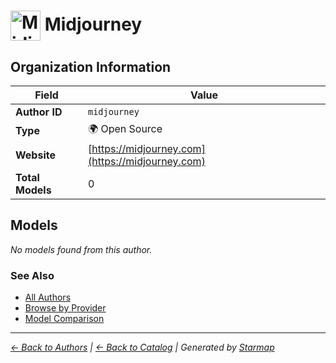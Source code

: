 # <img src="https://raw.githubusercontent.com/agentstation/starmap/master/internal/embedded/logos/midjourney.svg" alt="Midjourney logo" width="48" height="48" style="vertical-align: middle;"> Midjourney
  
  
  
## Organization Information
  
| Field | Value |
|---------|---------|
| **Author ID** | `midjourney` |
| **Type** | 🌍 Open Source |
| **Website** | [https://midjourney.com](https://midjourney.com) |
| **Total Models** | 0 |

  
## Models
  
*No models found from this author.*
  
### See Also
  
- [All Authors](../)
- [Browse by Provider](../../providers/)
- [Model Comparison](../../models/)
  
---
*_[← Back to Authors](../) | [← Back to Catalog](../../) | Generated by [Starmap](https://github.com/agentstation/starmap)_*